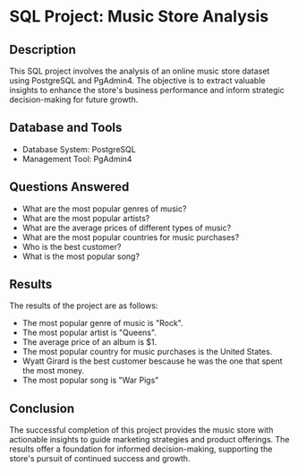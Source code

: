 # SQL Project: Music Store Analysis

## Description

This SQL project involves the analysis of an online music store dataset using PostgreSQL and PgAdmin4. The objective is to extract valuable insights to enhance the store's business performance and inform strategic decision-making for future growth.

## Database and Tools

* Database System: PostgreSQL
* Management Tool: PgAdmin4

## Questions Answered
* What are the most popular genres of music?
* What are the most popular artists?
* What are the average prices of different types of music?
* What are the most popular countries for music purchases?
* Who is the best customer?
* What is the most popular song?

## Results

The results of the project are as follows:

* The most popular genre of music is "Rock".
* The most popular artist is "Queens".
* The average price of an album is $1.
* The most popular country for music purchases is the United States.
* Wyatt Girard is the best customer bescause he was the one that spent the most money.
* The most popular song is "War Pigs"

## Conclusion

The successful completion of this project provides the music store with actionable insights to guide marketing strategies and product offerings. The results offer a foundation for informed decision-making, supporting the store's pursuit of continued success and growth.
